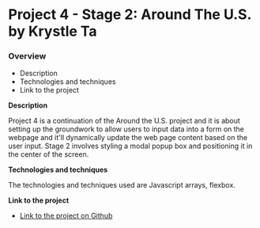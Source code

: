 # Project 4 - Stage 2: Around The U.S. by Krystle Ta

### Overview  

* Description 
* Technologies and techniques  
* Link to the project  
  
**Description**
  
Project 4 is a continuation of the Around the U.S. project and it is about setting up the groundwork to allow users to input data into a form on the webpage and it'll dynamically update the web page content based on the user input. 
Stage 2 involves styling a modal popup box and positioning it in the center of the screen.

**Technologies and  techniques**  
  
The technologies and techniques used are Javascript arrays, flexbox.
  
**Link to the project**  
  
* [Link to the project on Github](https://krystleta.github.io/se_project_aroundtheus/index.html)  

  
